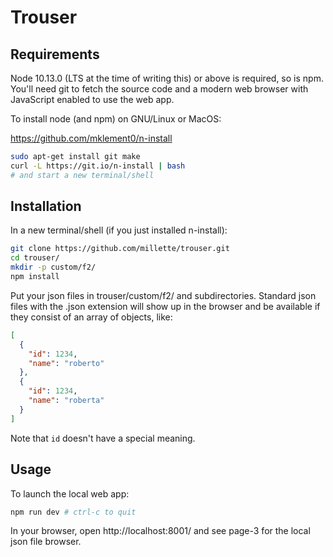 # Trouser

## Requirements

Node 10.13.0 (LTS at the time of writing this) or above is required, so is npm. You'll need git to fetch the source code and a modern web browser with JavaScript enabled to use the web app.

To install node (and npm) on GNU/Linux or MacOS:

https://github.com/mklement0/n-install

```sh
sudo apt-get install git make
curl -L https://git.io/n-install | bash
# and start a new terminal/shell
```

## Installation

In a new terminal/shell (if you just installed n-install):

```sh
git clone https://github.com/millette/trouser.git
cd trouser/
mkdir -p custom/f2/
npm install
```

Put your json files in trouser/custom/f2/ and subdirectories. Standard json files with the .json extension will show up in the browser and be available if they consist of an array of objects, like:

```json
[
  {
    "id": 1234,
    "name": "roberto"
  },
  {
    "id": 1234,
    "name": "roberta"
  }
]
```

Note that `id` doesn't have a special meaning.

## Usage

To launch the local web app:

```sh
npm run dev # ctrl-c to quit
```

In your browser, open http://localhost:8001/ and see page-3 for the local json file browser.
